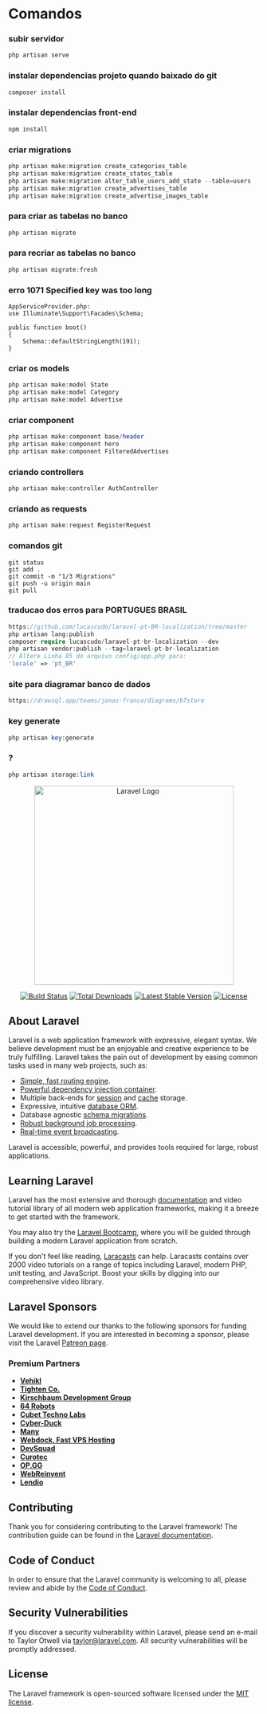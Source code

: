 # Comandos

### subir servidor
```php
php artisan serve
```

### instalar dependencias projeto quando baixado do git
```php
composer install
```
### instalar dependencias front-end
```php
npm install 
```
### criar migrations
```php
php artisan make:migration create_categories_table
php artisan make:migration create_states_table
php artisan make:migration alter_table_users_add_state --table=users
php artisan make:migration create_advertises_table
php artisan make:migration create_advertise_images_table   
```
### para criar as tabelas no banco
```php
php artisan migrate
```
### para recriar as tabelas no banco
```php
php artisan migrate:fresh
```
### erro  1071 Specified key was too long
```terminal
AppServiceProvider.php:
use Illuminate\Support\Facades\Schema;

public function boot()
{
    Schema::defaultStringLength(191);
}
```

### criar os models
```php
php artisan make:model State
php artisan make:model Category
php artisan make:model Advertise   
```

### criar component 
```php
php artisan make:component base/header
php artisan make:component hero    
php artisan make:component FilteredAdvertises
```

### criando controllers
```php
php artisan make:controller AuthController
```

### criando as requests
```php
php artisan make:request RegisterRequest
```
### comandos git
```git
git status
git add .
git commit -m "1/3 Migrations"
git push -u origin main
git pull
```

### traducao dos erros para PORTUGUES BRASIL
```php
https://github.com/lucascudo/laravel-pt-BR-localization/tree/master
php artisan lang:publish
composer require lucascudo/laravel-pt-br-localization --dev
php artisan vendor:publish --tag=laravel-pt-br-localization
// Altere Linha 85 do arquivo config/app.php para:
'locale' => 'pt_BR'
```

### site para diagramar banco de dados
```php
https://drawsql.app/teams/jonas-franco/diagrams/b7store
```

### key generate
```php
php artisan key:generate
```
### ?
```php
php artisan storage:link
```





<p align="center"><a href="https://laravel.com" target="_blank"><img src="https://raw.githubusercontent.com/laravel/art/master/logo-lockup/5%20SVG/2%20CMYK/1%20Full%20Color/laravel-logolockup-cmyk-red.svg" width="400" alt="Laravel Logo"></a></p>

<p align="center">
<a href="https://github.com/laravel/framework/actions"><img src="https://github.com/laravel/framework/workflows/tests/badge.svg" alt="Build Status"></a>
<a href="https://packagist.org/packages/laravel/framework"><img src="https://img.shields.io/packagist/dt/laravel/framework" alt="Total Downloads"></a>
<a href="https://packagist.org/packages/laravel/framework"><img src="https://img.shields.io/packagist/v/laravel/framework" alt="Latest Stable Version"></a>
<a href="https://packagist.org/packages/laravel/framework"><img src="https://img.shields.io/packagist/l/laravel/framework" alt="License"></a>
</p>

## About Laravel

Laravel is a web application framework with expressive, elegant syntax. We believe development must be an enjoyable and creative experience to be truly fulfilling. Laravel takes the pain out of development by easing common tasks used in many web projects, such as:

- [Simple, fast routing engine](https://laravel.com/docs/routing).
- [Powerful dependency injection container](https://laravel.com/docs/container).
- Multiple back-ends for [session](https://laravel.com/docs/session) and [cache](https://laravel.com/docs/cache) storage.
- Expressive, intuitive [database ORM](https://laravel.com/docs/eloquent).
- Database agnostic [schema migrations](https://laravel.com/docs/migrations).
- [Robust background job processing](https://laravel.com/docs/queues).
- [Real-time event broadcasting](https://laravel.com/docs/broadcasting).

Laravel is accessible, powerful, and provides tools required for large, robust applications.

## Learning Laravel

Laravel has the most extensive and thorough [documentation](https://laravel.com/docs) and video tutorial library of all modern web application frameworks, making it a breeze to get started with the framework.

You may also try the [Laravel Bootcamp](https://bootcamp.laravel.com), where you will be guided through building a modern Laravel application from scratch.

If you don't feel like reading, [Laracasts](https://laracasts.com) can help. Laracasts contains over 2000 video tutorials on a range of topics including Laravel, modern PHP, unit testing, and JavaScript. Boost your skills by digging into our comprehensive video library.

## Laravel Sponsors

We would like to extend our thanks to the following sponsors for funding Laravel development. If you are interested in becoming a sponsor, please visit the Laravel [Patreon page](https://patreon.com/taylorotwell).

### Premium Partners

- **[Vehikl](https://vehikl.com/)**
- **[Tighten Co.](https://tighten.co)**
- **[Kirschbaum Development Group](https://kirschbaumdevelopment.com)**
- **[64 Robots](https://64robots.com)**
- **[Cubet Techno Labs](https://cubettech.com)**
- **[Cyber-Duck](https://cyber-duck.co.uk)**
- **[Many](https://www.many.co.uk)**
- **[Webdock, Fast VPS Hosting](https://www.webdock.io/en)**
- **[DevSquad](https://devsquad.com)**
- **[Curotec](https://www.curotec.com/services/technologies/laravel/)**
- **[OP.GG](https://op.gg)**
- **[WebReinvent](https://webreinvent.com/?utm_source=laravel&utm_medium=github&utm_campaign=patreon-sponsors)**
- **[Lendio](https://lendio.com)**

## Contributing

Thank you for considering contributing to the Laravel framework! The contribution guide can be found in the [Laravel documentation](https://laravel.com/docs/contributions).

## Code of Conduct

In order to ensure that the Laravel community is welcoming to all, please review and abide by the [Code of Conduct](https://laravel.com/docs/contributions#code-of-conduct).

## Security Vulnerabilities

If you discover a security vulnerability within Laravel, please send an e-mail to Taylor Otwell via [taylor@laravel.com](mailto:taylor@laravel.com). All security vulnerabilities will be promptly addressed.

## License

The Laravel framework is open-sourced software licensed under the [MIT license](https://opensource.org/licenses/MIT).

